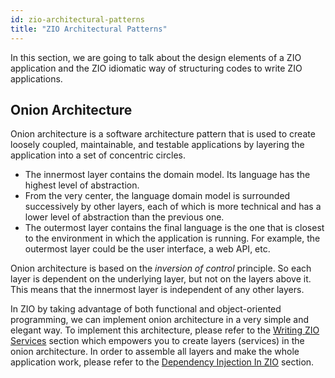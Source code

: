 ```yaml
---
id: zio-architectural-patterns
title: "ZIO Architectural Patterns"
---
```


In this section, we are going to talk about the design elements of a ZIO application and the ZIO idiomatic way of structuring codes to write ZIO applications.

## Onion Architecture

Onion architecture is a software architecture pattern that is used to create loosely coupled, maintainable, and testable applications by layering the application into a set of concentric circles.

- The innermost layer contains the domain model. Its language has the highest level of abstraction.
- From the very center, the language domain model is surrounded successively by other layers, each of which is more technical and has a lower level of abstraction than the previous one.
- The outermost layer contains the final language is the one that is closest to the environment in which the application is running. For example, the outermost layer could be the user interface, a web API, etc.

Onion architecture is based on the _inversion of control_ principle. So each layer is dependent on the underlying layer, but not on the layers above it. This means that the innermost layer is independent of any other layers.

In ZIO by taking advantage of both functional and object-oriented programming, we can implement onion architecture in a very simple and elegant way. To implement this architecture, please refer to the [Writing ZIO Services](../architecture/index.md) section which empowers you to create layers (services) in the onion architecture. In order to assemble all layers and make the whole application work, please refer to the [Dependency Injection In ZIO](../di/index.md) section.
